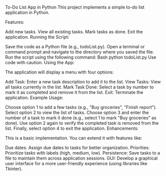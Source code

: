 To-Do List App in Python
This project implements a simple to-do list application in Python.

Features:

Add new tasks.
View all existing tasks.
Mark tasks as done.
Exit the application.
Running the Script:

Save the code as a Python file (e.g., todoList.py).
Open a terminal or command prompt and navigate to the directory where you saved the file.
Run the script using the following command:
Bash
python todoList.py
Use code with caution.
Using the App:

The application will display a menu with four options:

Add Task: Enter a new task description to add it to the list.
View Tasks: View all tasks currently in the list.
Mark Task Done: Select a task by number to mark it as completed and remove it from the list.
Exit: Terminate the application.
Example Usage:

Choose option 1 to add a few tasks (e.g., "Buy groceries", "Finish report").
Select option 2 to view the list of tasks.
Choose option 3 and enter the number of a task to mark it done (e.g., select 1 to mark "Buy groceries" as done).
Use option 2 again to verify the completed task is removed from the list.
Finally, select option 4 to exit the application.
Enhancements:

This is a basic implementation. You can extend it with features like:

Due dates: Assign due dates to tasks for better organization.
Priorities: Prioritize tasks with labels (high, medium, low).
Persistence: Save tasks to a file to maintain them across application sessions.
GUI: Develop a graphical user interface for a more user-friendly experience (using libraries like Tkinter).

